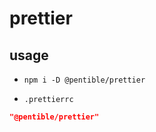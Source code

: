 # prettier

## usage

-   `npm i -D @pentible/prettier`

-   `.prettierrc`

```json
"@pentible/prettier"
```
